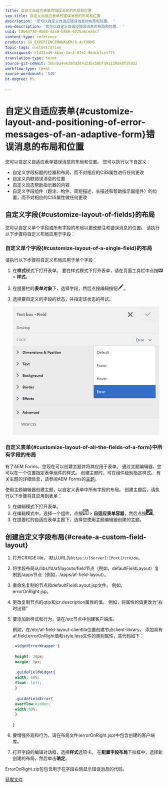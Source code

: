 ```yaml
---
title: 自定义自适应表单的错误消息的布局和位置
seo-title: 自定义自适应表单的错误消息的布局和位置
description: '您可以自定义自适应错误消息的布局和位置。 '
seo-description: '您可以自定义自适应错误消息的布局和位置。 '
uuid: 18b6d770-8b68-4aa0-b866-6325a6ceabcf
content-type: reference
products: SG_EXPERIENCEMANAGER/6.4/FORMS
topic-tags: customization
discoiquuid: e1431ad9-3bae-4ac3-97e2-96dcbfce1f71
translation-type: tm+mt
source-git-commit: 36baba4ee20dd3d7d23bc50bfa91129588f55d32
workflow-type: tm+mt
source-wordcount: '549'
ht-degree: 0%

---
```



# 自定义自适应表单{#customize-layout-and-positioning-of-error-messages-of-an-adaptive-form}错误消息的布局和位置

您可以自定义自适应表单错误消息的布局和位置。 您可以执行以下自定义：

* 自定义字段标题的位置和布局，而不对相应的CSS属性进行任何更改
* 自定义内联错误消息的位置
* 自定义动态帮助指示器的内容
* 自定义字段组件（题注、构件、简短描述、长描述和帮助指示器组件）的位置，而不对相应的CSS属性做任何更改

## 自定义字段{#customize-layout-of-fields}的布局

您可以自定义单个字段或所有字段的布局以更改题注和错误消息的位置。 请执行以下步骤将自定义布局应用于字段：

### 自定义单个字段{#customize-layout-of-a-single-field}的布局

请执行以下步骤将自定义布局应用于单个字段：

1. 在&#x200B;**样式**&#x200B;模式下打开表单。 要在样式模式下打开表单，请在页面工具栏中点按![画布下拉框](assets/canvas-drop-down.png) > **样式**。
1. 在提要栏的&#x200B;**表单对象**&#x200B;下，选择字段，然后点按编辑按钮![edit-button](assets/edit-button.png)。
1. 选择要自定义的字段的状态，并指定该状态的样式。

   ![指定字段的内联样式](assets/edit-error-state.png)

### 自定义表单{#customize-layout-of-all-the-fields-of-a-form}中所有字段的布局

有了AEM Forms，您现在可以创建主题并将其应用于表单。 通过主题编辑器，您可以在一个位置指定表单组件的样式。 创建主题时，可在组件级别指定样式。 有关主题的详细信息，请参阅AEM Forms的[主题](/help/forms/using/themes.md)。

使用主题编辑器创建主题，以自定义表单中所有字段的布局。 创建主题后，请执行以下步骤将其应用到表单：

1. 在编辑模式下打开表单。
1. 在编辑模式中，选择一个组件，点按![字段级别](assets/field-level.png) > **自适应表单容器**，然后点按![cmpr](assets/cmppr.png)。
1. 在提要栏的自适应表单主题下，选择您使用主题编辑器创建的主题。

## 创建自定义字段布局{#create-a-custom-field-layout}

1. 打开CRXDE lite。 默认URL为`https://[Server]:[Port]/crx/de`。
1. 将字段布局从/libs/fd/af/layouts/field节点（例如，defaultFieldLayout）复制到/apps节点（例如，/apps/af-field-layout）。
1. 重命名复制的节点和defaultFieldLayout.jsp文件。 例如，errorOnRight.jsp。

1. 更改复制节点的qtip和jcr:description属性的值。 例如，将属性的值更改为“右时出错”

1. 要添加新样式和行为，请在/etc节点中创建客户端库。

   例如，在/etc/af-field-layout-clientlib位置创建节点client-library。 添加具有af.field.errorOnRight值和style.less文件的类别属性，其代码如下：

   ```css
   .widgetErrorWrapper {
   
    height: 38px;
    margin: 5px;
   
    .guideFieldWidget{
    width: 60%;
    float: left; 
    }
   
    .guideFieldError{
    overflow:hidden;
    width:40%; 
    }
   
   }
   ```

1. 要增强外观和行为，请在布局文件(errorOnRight.jsp)中包含创建的客户端库。
1. 打开字段的编辑对话框，选择&#x200B;**样式**&#x200B;选项卡。 在&#x200B;**配置字段布局**&#x200B;下拉框中，选择新创建的布局，然后单击&#x200B;**确定**。

ErrorOnRight.zip包包含用于在字段右侧显示错误消息的代码。

[获取文件](assets/erroronright.zip)
